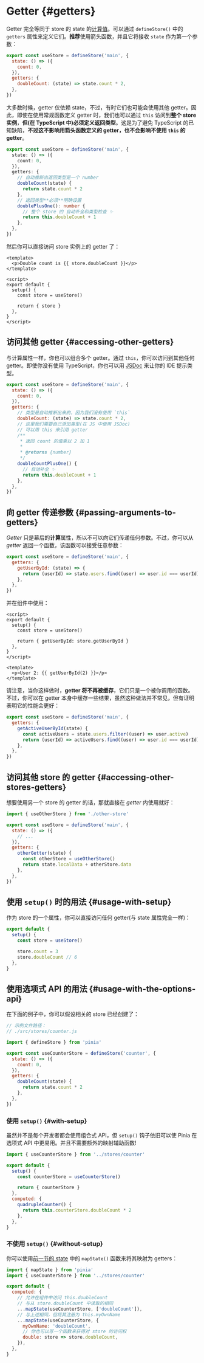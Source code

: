 # Getter {#getters}

<VueSchoolLink
  href="https://vueschool.io/lessons/getters-in-pinia"
  title="Learn all about getters in Pinia"
/>

Getter 完全等同于 store 的 state 的[计算值](https://cn.vuejs.org/guide/essentials/computed.html)。可以通过 `defineStore()` 中的 `getters` 属性来定义它们。**推荐**使用箭头函数，并且它将接收 `state` 作为第一个参数：

```js
export const useStore = defineStore('main', {
  state: () => ({
    count: 0,
  }),
  getters: {
    doubleCount: (state) => state.count * 2,
  },
})
```

大多数时候，getter 仅依赖 state，不过，有时它们也可能会使用其他 getter。因此，即使在使用常规函数定义 getter 时，我们也可以通过 `this` 访问到**整个 store 实例**，**但(在 TypeScript 中)必须定义返回类型**。这是为了避免 TypeScript 的已知缺陷，**不过这不影响用箭头函数定义的 getter，也不会影响不使用 `this` 的 getter**。

```ts
export const useStore = defineStore('main', {
  state: () => ({
    count: 0,
  }),
  getters: {
    // 自动推断出返回类型是一个 number
    doubleCount(state) {
      return state.count * 2
    },
    // 返回类型**必须**明确设置
    doublePlusOne(): number {
      // 整个 store 的 自动补全和类型检查 ✨
      return this.doubleCount + 1
    },
  },
})
```

然后你可以直接访问 store 实例上的 getter 了：

```vue
<template>
  <p>Double count is {{ store.doubleCount }}</p>
</template>

<script>
export default {
  setup() {
    const store = useStore()

    return { store }
  },
}
</script>
```

## 访问其他 getter {#accessing-other-getters}

与计算属性一样，你也可以组合多个 getter。通过 `this`，你可以访问到其他任何 getter。即使你没有使用 TypeScript，你也可以用 [JSDoc](https://jsdoc.app/tags-returns.html) 来让你的 IDE 提示类型。

```js
export const useStore = defineStore('main', {
  state: () => ({
    count: 0,
  }),
  getters: {
    // 类型是自动推断出来的，因为我们没有使用 `this`
    doubleCount: (state) => state.count * 2,
    // 这里我们需要自己添加类型(在 JS 中使用 JSDoc)
    // 可以用 this 来引用 getter
    /**
     * 返回 count 的值乘以 2 加 1
     *
     * @returns {number}
     */
    doubleCountPlusOne() {
      // 自动补全 ✨
      return this.doubleCount + 1
    },
  },
})
```

## 向 getter 传递参数 {#passing-arguments-to-getters}

*Getter* 只是幕后的**计算**属性，所以不可以向它们传递任何参数。不过，你可以从 *getter* 返回一个函数，该函数可以接受任意参数：

```js
export const useStore = defineStore('main', {
  getters: {
    getUserById: (state) => {
      return (userId) => state.users.find((user) => user.id === userId)
    },
  },
})
```

并在组件中使用：

```vue
<script>
export default {
  setup() {
    const store = useStore()

    return { getUserById: store.getUserById }
  },
}
</script>

<template>
  <p>User 2: {{ getUserById(2) }}</p>
</template>
```

请注意，当你这样做时，**getter 将不再被缓存**，它们只是一个被你调用的函数。不过，你可以在 getter 本身中缓存一些结果，虽然这种做法并不常见，但有证明表明它的性能会更好：

```js
export const useStore = defineStore('main', {
  getters: {
    getActiveUserById(state) {
      const activeUsers = state.users.filter((user) => user.active)
      return (userId) => activeUsers.find((user) => user.id === userId)
    },
  },
})
```

## 访问其他 store 的 getter {#accessing-other-stores-getters}

想要使用另一个 store 的 getter 的话，那就直接在 *getter* 内使用就好：

```js
import { useOtherStore } from './other-store'

export const useStore = defineStore('main', {
  state: () => ({
    // ...
  }),
  getters: {
    otherGetter(state) {
      const otherStore = useOtherStore()
      return state.localData + otherStore.data
    },
  },
})
```

## 使用 `setup()` 时的用法 {#usage-with-setup}

作为 store 的一个属性，你可以直接访问任何 getter(与 state 属性完全一样)：

```js
export default {
  setup() {
    const store = useStore()

    store.count = 3
    store.doubleCount // 6
  },
}
```

## 使用选项式 API 的用法 {#usage-with-the-options-api}

<VueSchoolLink
  href="https://vueschool.io/lessons/access-pinia-getters-in-the-options-api"
  title="Access Pinia Getters via the Options API"
/>

在下面的例子中，你可以假设相关的 store 已经创建了：

```js
// 示例文件路径：
// ./src/stores/counter.js

import { defineStore } from 'pinia'

export const useCounterStore = defineStore('counter', {
  state: () => ({
    count: 0,
  }),
  getters: {
    doubleCount(state) {
      return state.count * 2
    },
  },
})
```

### 使用 `setup()` {#with-setup}

虽然并不是每个开发者都会使用组合式 API，但 `setup()` 钩子依旧可以使 Pinia 在选项式 API 中更易用。并且不需要额外的映射辅助函数!

```js
import { useCounterStore } from '../stores/counter'

export default {
  setup() {
    const counterStore = useCounterStore()

    return { counterStore }
  },
  computed: {
    quadrupleCounter() {
      return this.counterStore.doubleCount * 2
    },
  },
}
```

### 不使用 `setup()` {#without-setup}

你可以使用[前一节的 state](./state.md#options-api) 中的 `mapState()` 函数来将其映射为 getters：

```js
import { mapState } from 'pinia'
import { useCounterStore } from '../stores/counter'

export default {
  computed: {
    // 允许在组件中访问 this.doubleCount
    // 与从 store.doubleCount 中读取的相同
    ...mapState(useCounterStore, ['doubleCount']),
    // 与上述相同，但将其注册为 this.myOwnName
    ...mapState(useCounterStore, {
      myOwnName: 'doubleCount',
      // 你也可以写一个函数来获得对 store 的访问权
      double: store => store.doubleCount,
    }),
  },
}
```
